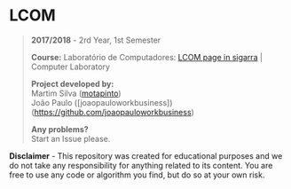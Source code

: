 # LCOM

> **2017/2018** - 2rd Year, 1st Semester
>
> **Course:** Laboratório de Computadores: [LCOM page in sigarra](https://sigarra.up.pt/feup/en/ucurr_geral.ficha_uc_view?pv_ocorrencia_id=272666) | Computer Laboratory
>
> **Project developed by:**\
> Martim Silva ([motapinto](https://github.com/motapinto))\
> João Paulo ([joaopauloworkbusiness])(https://github.com/joaopauloworkbusiness)
>
> **Any problems?**\
> Start an Issue please.

**Disclaimer** - This repository was created for educational purposes and we do not take any responsibility for anything related to its content. You are free to use any code or algorithm you find, but do so at your own risk.
